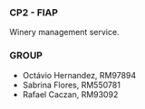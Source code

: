 ### CP2 - FIAP
Winery management service.

### GROUP
- Octávio Hernandez, RM97894
- Sabrina Flores, RM550781
- Rafael Caczan, RM93092
